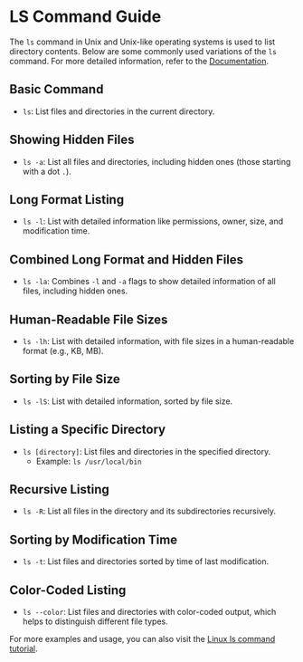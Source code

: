 # LS Command Guide


The `ls` command in Unix and Unix-like operating systems is used to list directory contents. Below are some commonly used variations of the `ls` command. For more detailed information, refer to the [Documentation](https://www.gnu.org/software/coreutils/manual/coreutils.html#ls-invocation).

## Basic Command

- `ls`: List files and directories in the current directory.

## Showing Hidden Files

- `ls -a`: List all files and directories, including hidden ones (those starting with a dot `.`).

## Long Format Listing

- `ls -l`: List with detailed information like permissions, owner, size, and modification time.

## Combined Long Format and Hidden Files

- `ls -la`: Combines `-l` and `-a` flags to show detailed information of all files, including hidden ones.

## Human-Readable File Sizes

- `ls -lh`: List with detailed information, with file sizes in a human-readable format (e.g., KB, MB).

## Sorting by File Size

- `ls -lS`: List with detailed information, sorted by file size.

## Listing a Specific Directory

- `ls [directory]`: List files and directories in the specified directory.
  - Example: `ls /usr/local/bin`

## Recursive Listing

- `ls -R`: List all files in the directory and its subdirectories recursively.

## Sorting by Modification Time

- `ls -t`: List files and directories sorted by time of last modification.

## Color-Coded Listing

- `ls --color`: List files and directories with color-coded output, which helps to distinguish different file types.

For more examples and usage, you can also visit the [Linux ls command tutorial](https://www.howtogeek.com/448446/how-to-use-the-ls-command-on-linux/).

